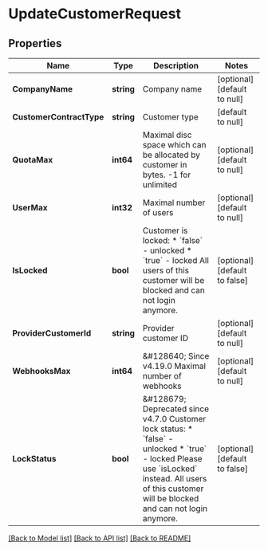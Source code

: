 # UpdateCustomerRequest

## Properties
Name | Type | Description | Notes
------------ | ------------- | ------------- | -------------
**CompanyName** | **string** | Company name | [optional] [default to null]
**CustomerContractType** | **string** | Customer type | [default to null]
**QuotaMax** | **int64** | Maximal disc space which can be allocated by customer in bytes. -1 for unlimited | [optional] [default to null]
**UserMax** | **int32** | Maximal number of users | [optional] [default to null]
**IsLocked** | **bool** | Customer is locked:  * &#x60;false&#x60; - unlocked  * &#x60;true&#x60; - locked    All users of this customer will be blocked and can not login anymore. | [optional] [default to false]
**ProviderCustomerId** | **string** | Provider customer ID | [optional] [default to null]
**WebhooksMax** | **int64** | &amp;#128640; Since v4.19.0  Maximal number of webhooks | [optional] [default to null]
**LockStatus** | **bool** | &amp;#128679; Deprecated since v4.7.0  Customer lock status:  * &#x60;false&#x60; - unlocked  * &#x60;true&#x60; - locked    Please use &#x60;isLocked&#x60; instead.  All users of this customer will be blocked and can not login anymore. | [optional] [default to false]

[[Back to Model list]](../README.md#documentation-for-models) [[Back to API list]](../README.md#documentation-for-api-endpoints) [[Back to README]](../README.md)

